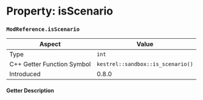 
# Property: isScenario
### `ModReference.isScenario`

| Aspect | Value |
| --- | --- |
| Type | `int` |
| C++ Getter Function Symbol | `kestrel::sandbox::is_scenario()` |
| Introduced | 0.8.0 |

#### Getter Description

